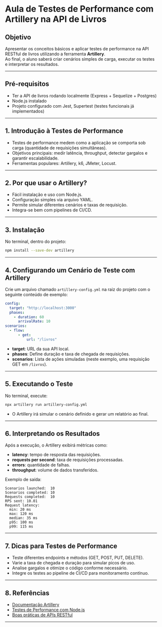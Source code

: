 # Aula de Testes de Performance com Artillery na API de Livros

## Objetivo

Apresentar os conceitos básicos e aplicar testes de performance na API RESTful de livros utilizando a ferramenta **Artillery**.  
Ao final, o aluno saberá criar cenários simples de carga, executar os testes e interpretar os resultados.

---

## Pré-requisitos

- Ter a API de livros rodando localmente (Express + Sequelize + Postgres)  
- Node.js instalado  
- Projeto configurado com Jest, Supertest (testes funcionais já implementados)  

---

## 1. Introdução à Testes de Performance

- Testes de performance medem como a aplicação se comporta sob carga (quantidade de requisições simultâneas).  
- Objetivos principais: medir latência, throughput, detectar gargalos e garantir escalabilidade.  
- Ferramentas populares: Artillery, k6, JMeter, Locust.  

---

## 2. Por que usar o Artillery?

- Fácil instalação e uso com Node.js.  
- Configuração simples via arquivo YAML.  
- Permite simular diferentes cenários e taxas de requisição.  
- Integra-se bem com pipelines de CI/CD.  

---

## 3. Instalação

No terminal, dentro do projeto:

```bash
npm install --save-dev artillery
```

---

## 4. Configurando um Cenário de Teste com Artillery

Crie um arquivo chamado `artillery-config.yml` na raiz do projeto com o seguinte conteúdo de exemplo:

```yaml
config:
  target: "http://localhost:3000"
  phases:
    - duration: 60
      arrivalRate: 10
scenarios:
  - flow:
      - get:
          url: "/livros"
```

- **target**: URL da sua API local.
- **phases**: Define duração e taxa de chegada de requisições.
- **scenarios**: Lista de ações simuladas (neste exemplo, uma requisição GET em `/livros`).

---

## 5. Executando o Teste

No terminal, execute:

```bash
npx artillery run artillery-config.yml
```

- O Artillery irá simular o cenário definido e gerar um relatório ao final.

---

## 6. Interpretando os Resultados

Após a execução, o Artillery exibirá métricas como:

- **latency**: tempo de resposta das requisições.
- **requests per second**: taxa de requisições processadas.
- **errors**: quantidade de falhas.
- **throughput**: volume de dados transferidos.

Exemplo de saída:

```
Scenarios launched:  10
Scenarios completed: 10
Requests completed:  10
RPS sent: 10.01
Request latency:
  min: 20 ms
  max: 120 ms
  median: 35 ms
  p95: 100 ms
  p99: 115 ms
```

---

## 7. Dicas para Testes de Performance

- Teste diferentes endpoints e métodos (GET, POST, PUT, DELETE).
- Varie a taxa de chegada e duração para simular picos de uso.
- Analise gargalos e otimize o código conforme necessário.
- Integre os testes ao pipeline de CI/CD para monitoramento contínuo.

---

## 8. Referências

- [Documentação Artillery](https://www.artillery.io/docs/)
- [Testes de Performance com Node.js](https://nodejs.org/en/docs/guides/performance/)
- [Boas práticas de APIs RESTful](https://restfulapi.net/)

---
